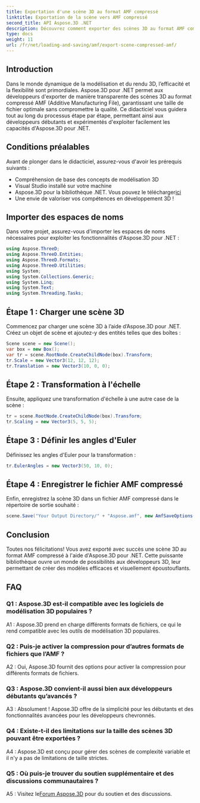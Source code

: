 ```yaml
---
title: Exportation d'une scène 3D au format AMF compressé
linktitle: Exportation de la scène vers AMF compressé
second_title: API Aspose.3D .NET
description: Découvrez comment exporter des scènes 3D au format AMF compressé à l'aide d'Aspose.3D pour .NET. Améliorez vos compétences de développement avec ce guide étape par étape.
type: docs
weight: 11
url: /fr/net/loading-and-saving/amf/export-scene-compressed-amf/
---
```

## Introduction

Dans le monde dynamique de la modélisation et du rendu 3D, l’efficacité et la flexibilité sont primordiales. Aspose.3D pour .NET permet aux développeurs d'exporter de manière transparente des scènes 3D au format compressé AMF (Additive Manufacturing File), garantissant une taille de fichier optimale sans compromettre la qualité. Ce didacticiel vous guidera tout au long du processus étape par étape, permettant ainsi aux développeurs débutants et expérimentés d'exploiter facilement les capacités d'Aspose.3D pour .NET.

## Conditions préalables

Avant de plonger dans le didacticiel, assurez-vous d'avoir les prérequis suivants :

- Compréhension de base des concepts de modélisation 3D
- Visual Studio installé sur votre machine
-  Aspose.3D pour la bibliothèque .NET. Vous pouvez le télécharger[ici](https://releases.aspose.com/3d/net/)
- Une envie de valoriser vos compétences en développement 3D !

## Importer des espaces de noms

Dans votre projet, assurez-vous d'importer les espaces de noms nécessaires pour exploiter les fonctionnalités d'Aspose.3D pour .NET :

```csharp
using Aspose.ThreeD;
using Aspose.ThreeD.Entities;
using Aspose.ThreeD.Formats;
using Aspose.ThreeD.Utilities;
using System;
using System.Collections.Generic;
using System.Linq;
using System.Text;
using System.Threading.Tasks;
```

## Étape 1 : Charger une scène 3D

Commencez par charger une scène 3D à l’aide d’Aspose.3D pour .NET. Créez un objet de scène et ajoutez-y des entités telles que des boîtes :

```csharp
Scene scene = new Scene();
var box = new Box();
var tr = scene.RootNode.CreateChildNode(box).Transform;
tr.Scale = new Vector3(12, 12, 12);
tr.Translation = new Vector3(10, 0, 0);
```

## Étape 2 : Transformation à l'échelle

Ensuite, appliquez une transformation d'échelle à une autre case de la scène :

```csharp
tr = scene.RootNode.CreateChildNode(box).Transform;
tr.Scaling = new Vector3(5, 5, 5);
```

## Étape 3 : Définir les angles d'Euler

Définissez les angles d'Euler pour la transformation :

```csharp
tr.EulerAngles = new Vector3(50, 10, 0);
```

## Étape 4 : Enregistrer le fichier AMF compressé

Enfin, enregistrez la scène 3D dans un fichier AMF compressé dans le répertoire de sortie souhaité :

```csharp
scene.Save("Your Output Directory/" + "Aspose.amf", new AmfSaveOptions() { EnableCompression = false });
```

## Conclusion

Toutes nos félicitations! Vous avez exporté avec succès une scène 3D au format AMF compressé à l'aide d'Aspose.3D pour .NET. Cette puissante bibliothèque ouvre un monde de possibilités aux développeurs 3D, leur permettant de créer des modèles efficaces et visuellement époustouflants.

## FAQ

### Q1 : Aspose.3D est-il compatible avec les logiciels de modélisation 3D populaires ?

A1 : Aspose.3D prend en charge différents formats de fichiers, ce qui le rend compatible avec les outils de modélisation 3D populaires.

### Q2 : Puis-je activer la compression pour d’autres formats de fichiers que l’AMF ?

A2 : Oui, Aspose.3D fournit des options pour activer la compression pour différents formats de fichiers.

### Q3 : Aspose.3D convient-il aussi bien aux développeurs débutants qu’avancés ?

A3 : Absolument ! Aspose.3D offre de la simplicité pour les débutants et des fonctionnalités avancées pour les développeurs chevronnés.

### Q4 : Existe-t-il des limitations sur la taille des scènes 3D pouvant être exportées ?

A4 : Aspose.3D est conçu pour gérer des scènes de complexité variable et il n'y a pas de limitations de taille strictes.

### Q5 : Où puis-je trouver du soutien supplémentaire et des discussions communautaires ?

 A5 : Visitez le[Forum Aspose.3D](https://forum.aspose.com/c/3d/18) pour du soutien et des discussions.